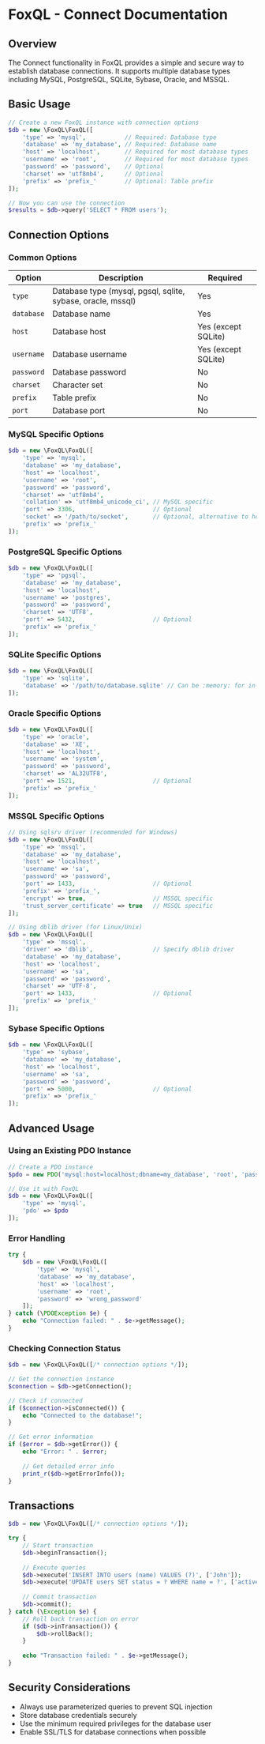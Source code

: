 # FoxQL - Connect Documentation

## Overview

The Connect functionality in FoxQL provides a simple and secure way to establish database connections. It supports multiple database types including MySQL, PostgreSQL, SQLite, Sybase, Oracle, and MSSQL.

## Basic Usage

```php
// Create a new FoxQL instance with connection options
$db = new \FoxQL\FoxQL([
    'type' => 'mysql',           // Required: Database type
    'database' => 'my_database', // Required: Database name
    'host' => 'localhost',       // Required for most database types
    'username' => 'root',        // Required for most database types
    'password' => 'password',    // Optional
    'charset' => 'utf8mb4',      // Optional
    'prefix' => 'prefix_'        // Optional: Table prefix
]);

// Now you can use the connection
$results = $db->query('SELECT * FROM users');
```

## Connection Options

### Common Options

| Option | Description | Required |
|--------|-------------|----------|
| `type` | Database type (mysql, pgsql, sqlite, sybase, oracle, mssql) | Yes |
| `database` | Database name | Yes |
| `host` | Database host | Yes (except SQLite) |
| `username` | Database username | Yes (except SQLite) |
| `password` | Database password | No |
| `charset` | Character set | No |
| `prefix` | Table prefix | No |
| `port` | Database port | No |

### MySQL Specific Options

```php
$db = new \FoxQL\FoxQL([
    'type' => 'mysql',
    'database' => 'my_database',
    'host' => 'localhost',
    'username' => 'root',
    'password' => 'password',
    'charset' => 'utf8mb4',
    'collation' => 'utf8mb4_unicode_ci', // MySQL specific
    'port' => 3306,                      // Optional
    'socket' => '/path/to/socket',       // Optional, alternative to host/port
    'prefix' => 'prefix_'
]);
```

### PostgreSQL Specific Options

```php
$db = new \FoxQL\FoxQL([
    'type' => 'pgsql',
    'database' => 'my_database',
    'host' => 'localhost',
    'username' => 'postgres',
    'password' => 'password',
    'charset' => 'UTF8',
    'port' => 5432,                      // Optional
    'prefix' => 'prefix_'
]);
```

### SQLite Specific Options

```php
$db = new \FoxQL\FoxQL([
    'type' => 'sqlite',
    'database' => '/path/to/database.sqlite' // Can be :memory: for in-memory database
]);
```

### Oracle Specific Options

```php
$db = new \FoxQL\FoxQL([
    'type' => 'oracle',
    'database' => 'XE',
    'host' => 'localhost',
    'username' => 'system',
    'password' => 'password',
    'charset' => 'AL32UTF8',
    'port' => 1521,                      // Optional
    'prefix' => 'prefix_'
]);
```

### MSSQL Specific Options

```php
// Using sqlsrv driver (recommended for Windows)
$db = new \FoxQL\FoxQL([
    'type' => 'mssql',
    'database' => 'my_database',
    'host' => 'localhost',
    'username' => 'sa',
    'password' => 'password',
    'port' => 1433,                      // Optional
    'prefix' => 'prefix_',
    'encrypt' => true,                   // MSSQL specific
    'trust_server_certificate' => true   // MSSQL specific
]);

// Using dblib driver (for Linux/Unix)
$db = new \FoxQL\FoxQL([
    'type' => 'mssql',
    'driver' => 'dblib',                 // Specify dblib driver
    'database' => 'my_database',
    'host' => 'localhost',
    'username' => 'sa',
    'password' => 'password',
    'charset' => 'UTF-8',
    'port' => 1433,                      // Optional
    'prefix' => 'prefix_'
]);
```

### Sybase Specific Options

```php
$db = new \FoxQL\FoxQL([
    'type' => 'sybase',
    'database' => 'my_database',
    'host' => 'localhost',
    'username' => 'sa',
    'password' => 'password',
    'port' => 5000,                      // Optional
    'prefix' => 'prefix_'
]);
```

## Advanced Usage

### Using an Existing PDO Instance

```php
// Create a PDO instance
$pdo = new PDO('mysql:host=localhost;dbname=my_database', 'root', 'password');

// Use it with FoxQL
$db = new \FoxQL\FoxQL([
    'type' => 'mysql',
    'pdo' => $pdo
]);
```

### Error Handling

```php
try {
    $db = new \FoxQL\FoxQL([
        'type' => 'mysql',
        'database' => 'my_database',
        'host' => 'localhost',
        'username' => 'root',
        'password' => 'wrong_password'
    ]);
} catch (\PDOException $e) {
    echo "Connection failed: " . $e->getMessage();
}
```

### Checking Connection Status

```php
$db = new \FoxQL\FoxQL([/* connection options */]);

// Get the connection instance
$connection = $db->getConnection();

// Check if connected
if ($connection->isConnected()) {
    echo "Connected to the database!";
}

// Get error information
if ($error = $db->getError()) {
    echo "Error: " . $error;
    
    // Get detailed error info
    print_r($db->getErrorInfo());
}
```

## Transactions

```php
$db = new \FoxQL\FoxQL([/* connection options */]);

try {
    // Start transaction
    $db->beginTransaction();
    
    // Execute queries
    $db->execute('INSERT INTO users (name) VALUES (?)', ['John']);
    $db->execute('UPDATE users SET status = ? WHERE name = ?', ['active', 'John']);
    
    // Commit transaction
    $db->commit();
} catch (\Exception $e) {
    // Roll back transaction on error
    if ($db->inTransaction()) {
        $db->rollBack();
    }
    
    echo "Transaction failed: " . $e->getMessage();
}
```

## Security Considerations

- Always use parameterized queries to prevent SQL injection
- Store database credentials securely
- Use the minimum required privileges for the database user
- Enable SSL/TLS for database connections when possible